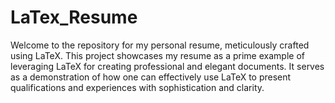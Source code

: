 # LaTex_Resume
Welcome to the repository for my personal resume, meticulously crafted using LaTeX. This project showcases my resume as a prime example of leveraging LaTeX for creating professional and elegant documents. It serves as a demonstration of how one can effectively use LaTeX to present qualifications and experiences with sophistication and clarity.
